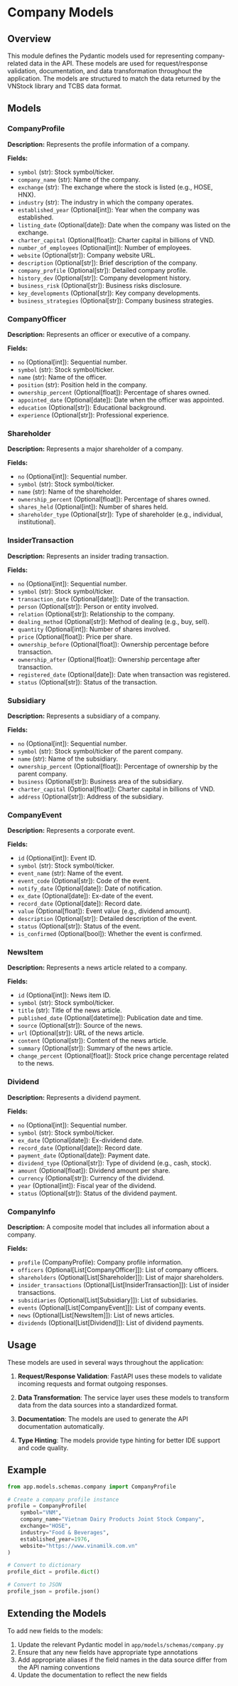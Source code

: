 # Company Models

## Overview

This module defines the Pydantic models used for representing company-related data in the API. These models are used for request/response validation, documentation, and data transformation throughout the application. The models are structured to match the data returned by the VNStock library and TCBS data format.

## Models

### CompanyProfile

**Description:**
Represents the profile information of a company.

**Fields:**

- `symbol` (str): Stock symbol/ticker.
- `company_name` (str): Name of the company.
- `exchange` (str): The exchange where the stock is listed (e.g., HOSE, HNX).
- `industry` (str): The industry in which the company operates.
- `established_year` (Optional[int]): Year when the company was established.
- `listing_date` (Optional[date]): Date when the company was listed on the exchange.
- `charter_capital` (Optional[float]): Charter capital in billions of VND.
- `number_of_employees` (Optional[int]): Number of employees.
- `website` (Optional[str]): Company website URL.
- `description` (Optional[str]): Brief description of the company.
- `company_profile` (Optional[str]): Detailed company profile.
- `history_dev` (Optional[str]): Company development history.
- `business_risk` (Optional[str]): Business risks disclosure.
- `key_developments` (Optional[str]): Key company developments.
- `business_strategies` (Optional[str]): Company business strategies.

### CompanyOfficer

**Description:**
Represents an officer or executive of a company.

**Fields:**

- `no` (Optional[int]): Sequential number.
- `symbol` (str): Stock symbol/ticker.
- `name` (str): Name of the officer.
- `position` (str): Position held in the company.
- `ownership_percent` (Optional[float]): Percentage of shares owned.
- `appointed_date` (Optional[date]): Date when the officer was appointed.
- `education` (Optional[str]): Educational background.
- `experience` (Optional[str]): Professional experience.

### Shareholder

**Description:**
Represents a major shareholder of a company.

**Fields:**

- `no` (Optional[int]): Sequential number.
- `symbol` (str): Stock symbol/ticker.
- `name` (str): Name of the shareholder.
- `ownership_percent` (Optional[float]): Percentage of shares owned.
- `shares_held` (Optional[int]): Number of shares held.
- `shareholder_type` (Optional[str]): Type of shareholder (e.g., individual, institutional).

### InsiderTransaction

**Description:**
Represents an insider trading transaction.

**Fields:**

- `no` (Optional[int]): Sequential number.
- `symbol` (str): Stock symbol/ticker.
- `transaction_date` (Optional[date]): Date of the transaction.
- `person` (Optional[str]): Person or entity involved.
- `relation` (Optional[str]): Relationship to the company.
- `dealing_method` (Optional[str]): Method of dealing (e.g., buy, sell).
- `quantity` (Optional[int]): Number of shares involved.
- `price` (Optional[float]): Price per share.
- `ownership_before` (Optional[float]): Ownership percentage before transaction.
- `ownership_after` (Optional[float]): Ownership percentage after transaction.
- `registered_date` (Optional[date]): Date when transaction was registered.
- `status` (Optional[str]): Status of the transaction.

### Subsidiary

**Description:**
Represents a subsidiary of a company.

**Fields:**

- `no` (Optional[int]): Sequential number.
- `symbol` (str): Stock symbol/ticker of the parent company.
- `name` (str): Name of the subsidiary.
- `ownership_percent` (Optional[float]): Percentage of ownership by the parent company.
- `business` (Optional[str]): Business area of the subsidiary.
- `charter_capital` (Optional[float]): Charter capital in billions of VND.
- `address` (Optional[str]): Address of the subsidiary.

### CompanyEvent

**Description:**
Represents a corporate event.

**Fields:**

- `id` (Optional[int]): Event ID.
- `symbol` (str): Stock symbol/ticker.
- `event_name` (str): Name of the event.
- `event_code` (Optional[str]): Code of the event.
- `notify_date` (Optional[date]): Date of notification.
- `ex_date` (Optional[date]): Ex-date of the event.
- `record_date` (Optional[date]): Record date.
- `value` (Optional[float]): Event value (e.g., dividend amount).
- `description` (Optional[str]): Detailed description of the event.
- `status` (Optional[str]): Status of the event.
- `is_confirmed` (Optional[bool]): Whether the event is confirmed.

### NewsItem

**Description:**
Represents a news article related to a company.

**Fields:**

- `id` (Optional[int]): News item ID.
- `symbol` (str): Stock symbol/ticker.
- `title` (str): Title of the news article.
- `published_date` (Optional[datetime]): Publication date and time.
- `source` (Optional[str]): Source of the news.
- `url` (Optional[str]): URL of the news article.
- `content` (Optional[str]): Content of the news article.
- `summary` (Optional[str]): Summary of the news article.
- `change_percent` (Optional[float]): Stock price change percentage related to the news.

### Dividend

**Description:**
Represents a dividend payment.

**Fields:**

- `no` (Optional[int]): Sequential number.
- `symbol` (str): Stock symbol/ticker.
- `ex_date` (Optional[date]): Ex-dividend date.
- `record_date` (Optional[date]): Record date.
- `payment_date` (Optional[date]): Payment date.
- `dividend_type` (Optional[str]): Type of dividend (e.g., cash, stock).
- `amount` (Optional[float]): Dividend amount per share.
- `currency` (Optional[str]): Currency of the dividend.
- `year` (Optional[int]): Fiscal year of the dividend.
- `status` (Optional[str]): Status of the dividend payment.

### CompanyInfo

**Description:**
A composite model that includes all information about a company.

**Fields:**

- `profile` (CompanyProfile): Company profile information.
- `officers` (Optional[List[CompanyOfficer]]): List of company officers.
- `shareholders` (Optional[List[Shareholder]]): List of major shareholders.
- `insider_transactions` (Optional[List[InsiderTransaction]]): List of insider transactions.
- `subsidiaries` (Optional[List[Subsidiary]]): List of subsidiaries.
- `events` (Optional[List[CompanyEvent]]): List of company events.
- `news` (Optional[List[NewsItem]]): List of news articles.
- `dividends` (Optional[List[Dividend]]): List of dividend payments.

## Usage

These models are used in several ways throughout the application:

1. **Request/Response Validation**: FastAPI uses these models to validate incoming requests and format outgoing responses.

2. **Data Transformation**: The service layer uses these models to transform data from the data sources into a standardized format.

3. **Documentation**: The models are used to generate the API documentation automatically.

4. **Type Hinting**: The models provide type hinting for better IDE support and code quality.

## Example

```python
from app.models.schemas.company import CompanyProfile

# Create a company profile instance
profile = CompanyProfile(
    symbol="VNM",
    company_name="Vietnam Dairy Products Joint Stock Company",
    exchange="HOSE",
    industry="Food & Beverages",
    established_year=1976,
    website="https://www.vinamilk.com.vn"
)

# Convert to dictionary
profile_dict = profile.dict()

# Convert to JSON
profile_json = profile.json()
```

## Extending the Models

To add new fields to the models:

1. Update the relevant Pydantic model in `app/models/schemas/company.py`
2. Ensure that any new fields have appropriate type annotations
3. Add appropriate aliases if the field names in the data source differ from the API naming conventions
4. Update the documentation to reflect the new fields
